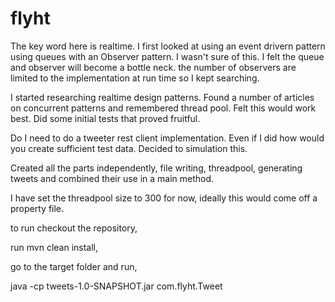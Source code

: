 # flyht

The key word here is realtime. I first looked at using an event drivern pattern using queues with an Observer pattern. I wasn't sure of this. I felt the queue and observer will become a bottle neck. the number of observers are limited to the implementation at run time so I kept searching. 

I started researching realtime design patterns. Found a number of articles on concurrent patterns and remembered thread pool. Felt this would work best. Did some initial tests that proved fruitful.

Do I need to do a tweeter rest client implementation. Even if I did how would you create sufficient test data. Decided to simulation this. 

Created all the parts independently, file writing, threadpool, generating tweets and combined their use in a main method. 

I have set the threadpool size to 300 for now, ideally this would come off a property file.

to run checkout the repository, 
 
run mvn clean install, 

go to the target folder and run, 

java -cp tweets-1.0-SNAPSHOT.jar com.flyht.Tweet


 
